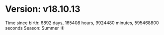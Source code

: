 # Version: v18.10.13
Time since birth: 6892 days, 165408 hours, 9924480 minutes, 595468800 seconds
Season: Summer ☀️
